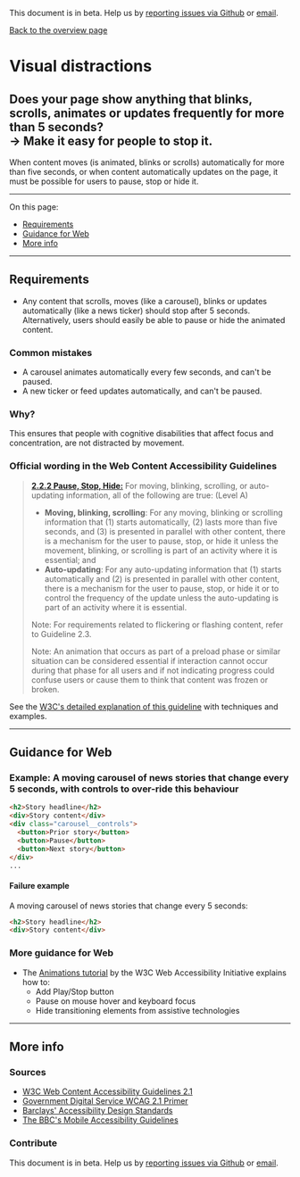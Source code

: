 This document is in beta. Help us by [reporting issues via Github](https://github.com/jfhector/accessibility-guidelines) or [email](mailto:jeanfrancois.hector@googlemail.com).

[Back to the overview page](./../index.html)

# Visual distractions

## Does your page show anything that blinks, scrolls, animates or updates frequently for more than 5 seconds?<br />&rarr; Make it easy for people to stop it.

When content moves (is animated, blinks or scrolls) automatically for more than five seconds, or when content automatically updates on the page, it must be possible for users to pause, stop or hide it.

---

On this page:

- [Requirements](#requirements)
- [Guidance for Web](#guidance-for-web)
- [More info](#more-info)

---

## Requirements

- Any content that scrolls, moves (like a carousel), blinks or updates automatically (like a news ticker) should stop after 5 seconds. Alternatively, users should easily be able to pause or hide the animated content.

### Common mistakes

- A carousel animates automatically every few seconds, and can't be paused.
- A new ticker or feed updates automatically, and can't be paused.

### Why?

This ensures that people with cognitive disabilities that affect focus and concentration, are not distracted by movement.

### Official wording in the Web Content Accessibility Guidelines

> [**2.2.2 Pause, Stop, Hide:**](https://www.w3.org/TR/UNDERSTANDING-WCAG20/time-limits-pause.html) For moving, blinking, scrolling, or auto-updating information, all of the following are true: (Level A)
>
> - **Moving, blinking, scrolling**: For any moving, blinking or scrolling information that (1) starts automatically, (2) lasts more than five seconds, and (3) is presented in parallel with other content, there is a mechanism for the user to pause, stop, or hide it unless the movement, blinking, or scrolling is part of an activity where it is essential; and
> - **Auto-updating**: For any auto-updating information that (1) starts automatically and (2) is presented in parallel with other content, there is a mechanism for the user to pause, stop, or hide it or to control the frequency of the update unless the auto-updating is part of an activity where it is essential.
>
> Note: For requirements related to flickering or flashing content, refer to Guideline 2.3.
>
> Note: An animation that occurs as part of a preload phase or similar situation can be considered essential if interaction cannot occur during that phase for all users and if not indicating progress could confuse users or cause them to think that content was frozen or broken.

See the [W3C's detailed explanation of this guideline](https://www.w3.org/TR/UNDERSTANDING-WCAG20/time-limits-pause.html) with techniques and examples.

---

## Guidance for Web

### Example: A moving carousel of news stories that change every 5 seconds, with controls to over-ride this behaviour

```html
<h2>Story headline</h2>
<div>Story content</div>
<div class="carousel__controls">
  <button>Prior story</button>
  <button>Pause</button>
  <button>Next story</button>
</div>
...
```

#### Failure example

A moving carousel of news stories that change every 5 seconds:

```html
<h2>Story headline</h2>
<div>Story content</div>
```

### More guidance for Web

- The [Animations tutorial](https://www.w3.org/WAI/tutorials/carousels/animations/) by the W3C Web Accessibility Initiative explains how to:
  - Add Play/Stop button
  - Pause on mouse hover and keyboard focus
  - Hide transitioning elements from assistive technologies

---

## More info

### Sources

- [W3C Web Content Accessibility Guidelines 2.1](https://www.w3.org/TR/WCAG21/)
- [Government Digital Service WCAG 2.1 Primer](https://alphagov.github.io/wcag-primer/)
- [Barclays' Accessibility Design Standards](https://home.barclays/who-we-are/our-suppliers/our-requirements-of-external-suppliers/)
- [The BBC's Mobile Accessibility Guidelines](https://www.bbc.co.uk/guidelines/futuremedia/accessibility/mobile/summary)

### Contribute

This document is in beta. Help us by [reporting issues via Github](https://github.com/jfhector/accessibility-guidelines) or [email](mailto:jeanfrancois.hector@googlemail.com).
